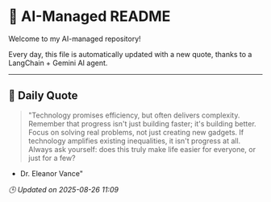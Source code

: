 # 🧠 AI-Managed README

Welcome to my AI-managed repository!

Every day, this file is automatically updated with a new quote, thanks to a LangChain + Gemini AI agent.

---

## 📅 Daily Quote

> "Technology promises efficiency, but often delivers complexity.
Remember that progress isn't just building faster; it's building better.
Focus on solving real problems, not just creating new gadgets.
If technology amplifies existing inequalities, it isn't progress at all.
Always ask yourself: does this truly make life easier for everyone, or just for a few?
- Dr. Eleanor Vance"

*🕒 Updated on 2025-08-26 11:09*